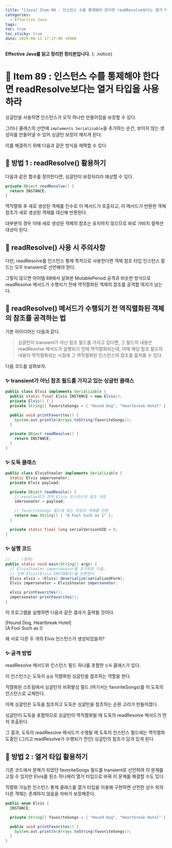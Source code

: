 ```yaml
---
title: "[Java] Item 89 : 인스턴스 수를 통제해야 한다면 readResolve보다는 열거 타입을 사용하라"
categories:
  - Effective Java
tags:
toc: true
toc_sticky: true
date: 2025-08-15 17:27:00 +0900
---
```


<strong>Effective Java를 읽고 정리한 정리본입니다.</strong>
{: .notice}

# 📌 Item 89 : 인스턴스 수를 통제해야 한다면 readResolve보다는 열거 타입을 사용하라

싱글턴을 사용하면 인스턴스가 오직 하나만 만들어짐을 보장할 수 있다.

그러나 클래스의 선언에 `implements Serializable`을 추가하는 순간, 보이지 않는 생성자를 만들어낼 수 있어 싱글턴 보장이 깨지게 된다.

이를 해결하기 위해 다음과 같은 방식을 채택할 수 있다.

## 🫧 방법 1 : readResolve() 활용하기

다음과 같은 함수를 정의한다면, 싱글턴이 보장되리라 예상할 수 있다.

```java
private Object readResolve() {
  return INSTANCE;
}
```

역직렬화 후 새로 생성된 객체를 인수로 이 메서드가 호출되고, 이 메서드가 반환한 객체 참조가 새로 생성된 객체를 대신해 반환된다.

대부분의 경우 이때 새로 생성된 객체의 참조는 유지하지 않으므로 바로 가비치 컬렉션 대상이 된다.

## 🫧 readResolve() 사용 시 주의사항

다만, readResolve를 인스턴스 통제 목적으로 사용한다면 객체 참조 타입 인스턴스 필드는 모두 transient로 선언해야 한다.

그렇지 않으면 아이템 88에서 살펴본 MutablePeriod 공격과 비슷한 방식으로 readResolve 메서드가 수행되기 전에 역직렬화된 객체의 참조를 공격할 여지가 남는다.

## 🫧 readResolve() 메서드가 수행되기 전 역직렬화된 객체의 참조를 공격하는 법

기본 아이디어는 다음과 같다.

> 싱글턴이 transient가 아닌 참조 필드를 가지고 있다면, 그 필드의 내용은 readResolve 메서드가 실행되기 전에 역직렬화되는데, 이때 해당 참조 필드의 내용이 역직렬화되는 시점에 그 역직렬화된 인스턴스의 참조를 훔쳐올 수 있다.

다음 코드를 살펴보자.


### ✨ transient가 아닌 참조 필드를 가지고 있는 싱글턴 클래스

```java
public class Elvis implements Serializable {
  public static final Elvis INSTANCE = new Elvis();
  private Elvis() { }
  private String[] favoriteSongs = { "Hound Dog", "Heartbreak Hotel" };

  public void printFavorites() {
    System.out.println(Arrays.toString(favoriteSongs));
  }

  private Object readResolve() {
    return INSTANCE;
  }
}
```


### ✨ 도둑 클래스

```java
public class ElvisStealer implements Serializable {
  static Elvis impersonator;
  private Elvis payload;

  private Object readResole() {
    // resolve되기 전의 Elvis 인스턴스의 참조 저장
    imersonator = payload;

    // favoriteSongs 필드에 맞는 타입의 객체를 반환
    return new String[] { "A Fool Such as I" };
  }

  private static final long serialVersionUID = 0;
}
```

### ✨ 실행 코드
```java
// ... (중략)
public static void main(String[] args) {
  // ElvisStealer.impersonator를 초기화한 다음,
  // 진짜 Elvis(Elvis.INSTANCE)를 반환한다.
  Elvis elvis = (Elvis) deserialize(serializedForm);
  Elvis impersonator = ElvisStealer.impersonator;

  elvis.printFavorites();
  impersonator.printFavorites();
}
```

이 프로그램을 실행하면 다음과 같은 결과가 출력될 것이다.

[Hound Dog, Heartbreak Hotel]
<br/>[A Fool Such as I]

왜 서로 다른 두 개의 Elvis 인스턴스가 생성되었을까?

### ✨ 공격 방법

readResolve 메서드와 인스턴스 필드 하나를 포함한 `도둑` 클래스가 있다.

이 인스턴스는 도둑이 `숨길` 직렬화된 싱글턴을 참조하는 역할을 한다.

직렬화된 스트림에서 싱글턴의 비휘발성 필드 (여기서는 favoriteSongs)를 이 도둑의 인스턴스로 교체한다.

이제 싱글턴은 도둑을 참조하고 도둑은 싱글턴을 참조하는 순환 고리가 만들어졌다.

싱글턴이 도둑을 포함하므로 싱글턴이 역직렬화될 때 도둑의 readResolve 메서드가 먼저 호출된다.

그 결과, 도둑의 readResolve 메서드가 수행될 때 도둑의 인스턴스 필드에는 역직렬화 도중인 (그리고 readResolve가 수행되기 전인) 싱글턴의 참조가 담겨 있게 된다.

## 🫧 방법 2 : 열거 타입 활용하기

기존 코드에서 문제가 되었던 favoriteSongs 필드를 transient로 선언하여 이 문제를 고칠 수 있지만 Elvis를 원소 하나짜리 열거 타입으로 바꿔 이 문제를 해결할 수도 있다.

직렬화 가능한 인스턴스 통제 클래스를 열거 타입을 이용해 구현하면 선언한 상수 외의 다른 객체는 존재하지 않음을 자바가 보장해준다.

```java
public enum Elvis {
  INSTANCE;

  private String[] favoirteSongs = { "Hound Dog", "Heartbreak Hotel" };

  public void printFavorites() {
    System.out.println(Arrays.toString(favoriteSongs));
  }
}
```
